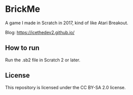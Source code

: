 # BrickMe
A game I made in Scratch in 2017, kind of like Atari Breakout.

Blog: https://icethedev2.github.io/

## How to run
Run the .sb2 file in Scratch 2 or later.

## License
This repository is licensed under the CC BY-SA 2.0 license.
